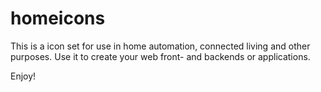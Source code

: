 # homeicons

This is a icon set for use in home automation, connected living and other purposes. Use it to create your web front- and backends or applications. 

Enjoy!
